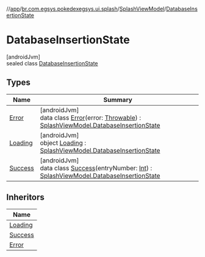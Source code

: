 //[app](../../../../index.md)/[br.com.egsys.pokedexegsys.ui.splash](../../index.md)/[SplashViewModel](../index.md)/[DatabaseInsertionState](index.md)

# DatabaseInsertionState

[androidJvm]\
sealed class [DatabaseInsertionState](index.md)

## Types

| Name | Summary |
|---|---|
| [Error](-error/index.md) | [androidJvm]<br>data class [Error](-error/index.md)(error: [Throwable](https://kotlinlang.org/api/latest/jvm/stdlib/kotlin/-throwable/index.html)) : [SplashViewModel.DatabaseInsertionState](index.md) |
| [Loading](-loading/index.md) | [androidJvm]<br>object [Loading](-loading/index.md) : [SplashViewModel.DatabaseInsertionState](index.md) |
| [Success](-success/index.md) | [androidJvm]<br>data class [Success](-success/index.md)(entryNumber: [Int](https://kotlinlang.org/api/latest/jvm/stdlib/kotlin/-int/index.html)) : [SplashViewModel.DatabaseInsertionState](index.md) |

## Inheritors

| Name |
|---|
| [Loading](-loading/index.md) |
| [Success](-success/index.md) |
| [Error](-error/index.md) |
